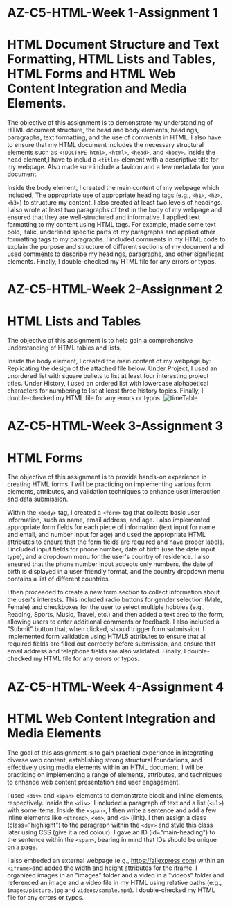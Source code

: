 # AZ-C5-HTML-Week 1-Assignment 1
# HTML Document Structure and Text Formatting, HTML Lists and Tables, HTML Forms and HTML Web Content Integration and Media Elements.
The objective of this assignment is to demonstrate my understanding of HTML document structure, the head and body elements, headings, paragraphs, text formatting, and the use of comments in HTML. I also have to ensure that my HTML document includes the necessary structural elements such as `<!DOCTYPE html>`, `<html>`, `<head>`, and `<body>`. Inside the head element,I have to includ a `<title>` element with a descriptive title for my webpage. Also made sure include a favicon and a few metadata for your document.

Inside the body element, I created the main content of my webpage which included,
The appropriate use of appropriate heading tags (e.g., `<h1>`, `<h2>`, `<h3>`) to structure my content. I also created at least two levels of headings.
I also wrote at least two paragraphs of text in the body of my webpage and ensured that they are well-structured and informative.
I applied text formatting to my content using HTML tags. For example, made some text bold, italic, underlined specific parts of my paragraphs and applied other formatting tags to my paragraphs.
I included comments in my HTML code to explain the purpose and structure of different sections of my document and used comments to describe my headings, paragraphs, and other significant elements.
Finally, I double-checked my HTML file for any errors or typos.

# AZ-C5-HTML-Week 2-Assignment 2
# HTML Lists and Tables
The objective of this assignment is to help gain a comprehensive understanding of HTML tables and lists. 

Inside the body element, I created the main content of my webpage by: 
Replicating the design of the attached file below.
Under Project, I used an unordered list with square bullets to list at least four interesting project titles. 
Under History, I used an ordered list with lowercase alphabetical characters for numbering to list at least three history topics.
Finally, I double-checked my HTML file for any errors or typos.
![timeTable](https://github.com/ressuman/AZ-C5-HTML/assets/125526378/f2518add-cdcf-412e-9d3f-37359f6825e1)


# AZ-C5-HTML-Week 3-Assignment 3
# HTML Forms
The objective of this assignment is to provide hands-on experience in creating HTML forms. I will be practicing on implementing various form elements, attributes, and validation techniques to enhance user interaction and data submission.

Within the `<body>` tag, I created a `<form>` tag that collects basic user information, such as name, email address, and age.
I also implemented appropriate form fields for each piece of information (text input for name and email, and number input for age) and used the appropriate HTML attributes to ensure that the form fields are required and have proper labels.
I included input fields for phone number, date of birth (use the date input type), and a dropdown menu for the user's country of residence.
I also ensured that the phone number input accepts only numbers, the date of birth is displayed in a user-friendly format, and the country dropdown menu contains a list of different countries.

I then proceeded to create a new form section to collect information about the user's interests.
This included radio buttons for gender selection (Male, Female) and checkboxes for the user to select multiple hobbies (e.g., Reading, Sports, Music, Travel, etc.) and then added a text area to the form, allowing users to enter additional comments or feedback.
I also included a "Submit" button that, when clicked, should trigger form submission.
I implemented form validation using HTML5 attributes to ensure that all required fields are filled out correctly before submission, and ensure that email address and telephone fields are also validated.
Finally, I double-checked my HTML file for any errors or typos.

# AZ-C5-HTML-Week 4-Assignment 4
# HTML Web Content Integration and Media Elements
The goal of this assignment is to gain practical experience in integrating diverse web content, establishing strong structural foundations, and effectively using media elements within an HTML document. I will be practicing on implementing a range of elements, attributes, and techniques to enhance web content presentation and user engagement.

I used `<div>` and `<span>` elements to demonstrate block and inline elements, respectively.
Inside the `<div>`, I included a paragraph of text and a list (`<ul>`) with some items.
Inside the `<span>`, I then write a sentence and add a few inline elements like `<strong>`, `<em>`, and `<a>` (link).
I then assign a class (class="highlight") to the paragraph within the `<div>` and style this class later using CSS (give it a red colour).
I gave an ID (id="main-heading") to the sentence within the `<span>`, bearing in mind that IDs should be unique on a page.

I also embeded an external webpage (e.g., https://aliexpress.com) within an `<iframe>`and added the width and height attributes for the iframe.
I organized images in an "images" folder and a video in a "videos" folder and referenced an image and a video file in my HTML using relative paths (e.g., `images/picture.jpg` and `videos/sample.mp4`). I double-checked my HTML file for any errors or typos.
